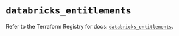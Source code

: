# `databricks_entitlements`

Refer to the Terraform Registry for docs: [`databricks_entitlements`](https://registry.terraform.io/providers/databricks/databricks/1.79.1/docs/resources/entitlements).
